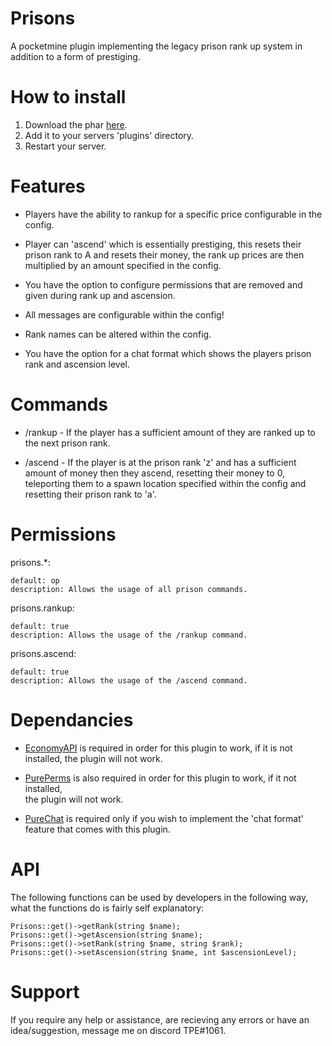 # Prisons
A pocketmine plugin implementing the legacy prison rank up system in addition to a form of prestiging.

# How to install
1. Download the phar [here](https://poggit.pmmp.io/ci/TPEimperialPE/Prisons/Prisons/dev:31).
2. Add it to your servers 'plugins' directory.
3. Restart your server.

# Features

- Players have the ability to rankup for a specific price configurable in the config.

- Player can 'ascend' which is essentially prestiging, this resets their prison rank to A and resets their money, the rank up prices are
then multiplied by an amount specified in the config.

- You have the option to configure permissions that are removed and given during rank up and ascension.

- All messages are configurable within the config!

- Rank names can be altered within the config.

- You have the option for a chat format which shows the players prison rank and ascension level.

# Commands

- /rankup - If the player has a sufficient amount of they are ranked up to the next prison rank.

- /ascend - If the player is at the prison rank 'z' and has a sufficient amount of money then they ascend, resetting 
their money to 0, teleporting them to a spawn location specified within the config and resetting their prison rank to 
'a'.

# Permissions
prisons.*:

    default: op
    description: Allows the usage of all prison commands.

prisons.rankup:
    
    default: true
    description: Allows the usage of the /rankup command.

prisons.ascend:
    
    default: true
    description: Allows the usage of the /ascend command.

# Dependancies

- [EconomyAPI](https://poggit.pmmp.io/p/EconomyAPI/) is required in order for this plugin to work, if it is not installed,
the plugin will not work.

- [PurePerms](https://poggit.pmmp.io/p/PurePerms) is also required in order for this plugin to work, if it not installed,  
the plugin will not work.

- [PureChat](https://poggit.pmmp.io/p/PureChat/1.4.11) is required only if you wish to implement the 'chat format' feature 
that comes with this plugin.

# API

The following functions can be used by developers in the following way, what the functions do is fairly self explanatory:

    Prisons::get()->getRank(string $name);
    Prisons::get()->getAscension(string $name);
    Prisons::get()->setRank(string $name, string $rank);
    Prisons::get()->setAscension(string $name, int $ascensionLevel);

# Support

If you require any help or assistance, are recieving any errors or have an idea/suggestion, message me on discord TPE#1061.


